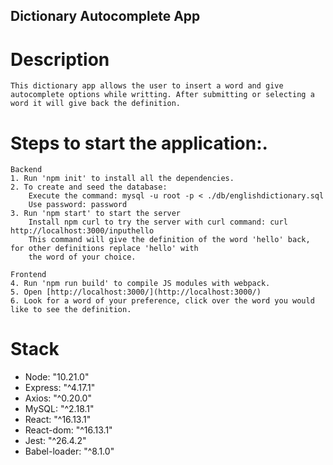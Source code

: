 ## Dictionary Autocomplete App
# Description
    This dictionary app allows the user to insert a word and give autocomplete options while writting. After submitting or selecting a word it will give back the definition.

# Steps to start the application:.

    Backend
    1. Run 'npm init' to install all the dependencies.
    2. To create and seed the database: 
        Execute the command: mysql -u root -p < ./db/englishdictionary.sql
        Use password: password
    3. Run 'npm start' to start the server
        Install npm curl to try the server with curl command: curl http://localhost:3000/inputhello
        This command will give the definition of the word 'hello' back, for other definitions replace 'hello' with
        the word of your choice.

    Frontend
    4. Run 'npm run build' to compile JS modules with webpack.
    5. Open [http://localhost:3000/](http://localhost:3000/)
    6. Look for a word of your preference, click over the word you would like to see the definition. 

# Stack
 * Node: "10.21.0"
 * Express: "^4.17.1"
 * Axios: "^0.20.0"
 * MySQL: "^2.18.1"
 * React: "^16.13.1"
 * React-dom: "^16.13.1"
 * Jest: "^26.4.2"
 * Babel-loader: "^8.1.0"
